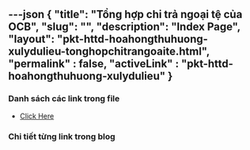 ---json
{
    "title": "Tổng hợp chi trả ngoại tệ của OCB",
    "slug": "",
    "description": "Index Page",
    "layout": "pkt-httd-hoahongthuhuong-xulydulieu-tonghopchitrangoaite.html",
    "permalink" : false,
    "activeLink" : "pkt-httd-hoahongthuhuong-xulydulieu"
}
---



### Danh sách các link trong file
- [Click Here](./blog-list.html)

### Chi tiết từng link trong blog